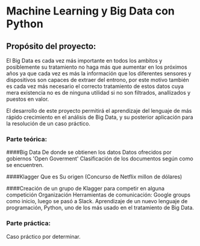 # Machine Learning y Big Data con Python

## Propósito del proyecto:
El Big Data es cada vez más importante en todos los ambitos y posiblemente su tratamiento no haga más que aumentar en los próximos años ya que cada vez es más la información que los diferentes sensores y dispositivos son capaces de extraer del entrono, por este motivo también es cada vez más necesario el correcto tratamiento de estos datos cuya mera existencia no es de ninguna utilidad si no son filtrados, anallizados y puestos en valor.

El desarrollo de este proyecto permitirá el aprendizaje del lenguaje de más rápido crecimiento en el análisis de Big Data, y su posterior aplicación para la resolución de un caso práctico.

### Parte teórica:
####Big Data
De donde se obtienen los datos
Datos ofrecidos por gobiernos 'Open Goverment'
Clasificación de los documentos según como se encuentren.

####Klagger
Que es
Su origen (Concurso de Netflix millon de dólares)

####Creación de un grupo de Klagger para competir en alguna competición
Organización
Herramientas de comunicación: Google groups como inicio, luego se pasó a Slack.
Aprendizaje de un nuevo lenguaje de programación, Python, uno de los más usado en el tratamiento de Big Data.

### Parte práctica:
Caso práctico por determinar.
